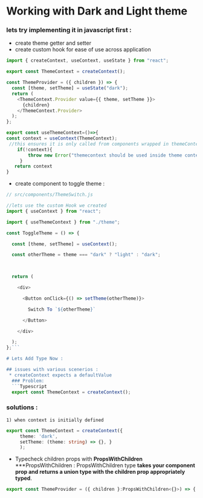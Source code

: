 # Working with Dark and Light theme 
 ### lets try implementing it in javascript first :
  * create theme getter and setter 
  * create custom hook for ease of use across application 
 ```javascript
 import { createContext, useContext, useState } from "react";

export const ThemeContext = createContext();

const ThemeProvider = ({ children }) => {
  const [theme, setTheme] = useState("dark");
  return (
    <ThemeContext.Provider value={{ theme, setTheme }}>
      {children}
    </ThemeContext.Provider>
  );
};

export const useThemeContext=()=>{
 const context = useContext(ThemeContext);
 //this ensures it is only called from components wrapped in themeContext Provider
    if(!context){
        throw new Error("themecontext should be used inside theme context provider");
     }
    return context
}
``` 

 * create component to toggle theme :
 ```javascript
// src/components/ThemeSwitch.js

//lets use the custom Hook we created 
import { useContext } from "react";

import { useThemeContext } from "./theme";

const ToggleTheme = () => {

  const [theme, setTheme] = useContext();

  const otherTheme = theme === "dark" ? "light" : "dark";

  

  return (

    <div>

      <Button onClick={() => setTheme(otherTheme)}>

        Switch To `${otherTheme}`

      </Button>

    </div>

  );
};```

# Lets Add Type Now : 

 ## issues with various scenerios :
  * createContext expects a defaultValue 
   ### Problem: 
   ```Typescript
   export const ThemeContext = createContext();
```
   ### solutions : 
    1) when context is initially defined 
   ```typescript
 export const ThemeContext = createContext({
     theme: 'dark',
     setTheme: (theme: string) => {}, }
     );  
```

 * Typecheck children props with **PropsWithChildren**
     ***PropsWithChildren  : PropsWithChildren type **takes your component prop and returns a union type with the children prop appropriately typed**.
  ```Typescript
  export const ThemeProvider = ({ children }:PropsWithChildren<{}>) => {...}
```

